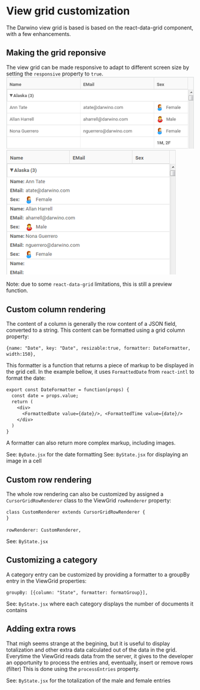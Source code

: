# View grid customization

The Darwino view grid is based is based on the react-data-grid component, with a few 
enhancements.

## Making the grid reponsive
The view grid can be made responsive to adapt to different screen size by setting the 
`responsive` property to `true`.
![](responsive1.png)
![](responsive2.png)

Note: due to some `react-data-grid` limitations, this is still a preview function.

## Custom column rendering
The content of a column is generally the row content of a JSON field, converted to a string. This content can be formatted using a grid column property:

    {name: "Date", key: "Date", resizable:true, formatter: DateFormatter, width:150},

This formatter is a function that returns a piece of markup to be displayed in the grid cell. In the example bellow, it uses `FormattedDate` from `react-intl` to format the date:

    export const DateFormatter = function(props) {
      const date = props.value;
      return (
        <div>
          <FormattedDate value={date}/>, <FormattedTime value={date}/>
        </div>
      )
    }

A formatter can also return more complex markup, including images. 
        
See: `ByDate.jsx` for the date formatting
See: `ByState.jsx` for displaying an image in a cell

## Custom row rendering
The whole row rendering can also be customized by assigned a `CursorGridRowRenderer` class to the ViewGrid `rowRenderer` property:

    class CustomRenderer extends CursorGridRowRenderer {   
    }    
    
    rowRenderer: CustomRenderer,

See: `ByState.jsx`    

## Customizing a category
A category entry can be customized by providing a formatter to a groupBy entry in the ViewGrid properties:

    groupBy: [{column: "State", formatter: formatGroup}],

See: `ByState.jsx` where each category displays the number of documents it contains

## Adding extra rows
That migh seems strange at the begining, but it is useful to display totalization and other extra data calculated out of the data in the grid.
Everytime the ViewGrid reads data from the server, it gives to the developer an opportunity to process the entries and, eventually, insert or remove rows (filter)
This is done using the `processEntries` property.

See: `ByState.jsx` for the totalization of the male and female entries

